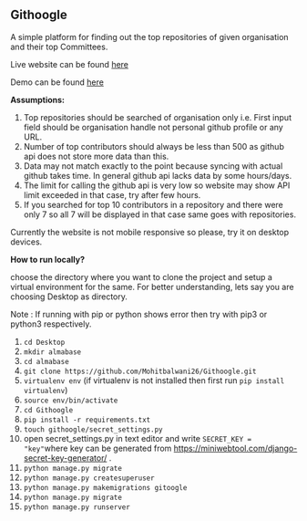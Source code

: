 ## Githoogle
A simple platform for finding out the top repositories of given organisation and their top Committees. 

Live website can be found [here](https://sleepy-dusk-32194.herokuapp.com) 

Demo can be found [here](https://www.youtube.com/watch?v=klg-UPV2J3Y) 

**Assumptions:**  
 1. Top repositories should be searched of organisation only i.e. First
    input field should be organisation handle not personal github
    profile or any URL.
 2. Number of top contributors should always be less than 500 as github api does not store more data than this.
 3. Data may not match exactly to the point because syncing with actual github takes time. In general github api lacks data by some hours/days.
 4. The limit for calling the github api is very low so website may show API limit exceeded in that case, try after few hours.
 5. If you searched for top 10 contributors in a repository and there were only 7 so all 7 will be displayed in that case same goes with repositories.

Currently the website is not mobile responsive so please, try it on desktop devices.

**How to run locally?**

choose the directory where you want to clone the project and setup a virtual environment for the same. For better understanding, lets say you are choosing Desktop as directory.

Note : If running with pip or python shows error then try with pip3 or python3 respectively.


 1. `cd Desktop`
 2. `mkdir almabase`
 3. `cd almabase`
 4. `git clone https://github.com/Mohitbalwani26/Githoogle.git`
 5. `virtualenv env` (if virtualenv is not installed then first run `pip install virtualenv`)
 6. `source env/bin/activate`
 7. `cd Githoogle`
 8. `pip install -r requirements.txt`
 9. `touch githoogle/secret_settings.py`
 10. open secret_settings.py in text editor and write `SECRET_KEY = "key"`where key can be generated from https://miniwebtool.com/django-secret-key-generator/ .
 11. `python manage.py migrate`
 12. `python manage.py createsuperuser`
 13. `python manage.py makemigrations gitoogle`
 14. `python manage.py migrate`
 15. `python manage.py runserver`

 
